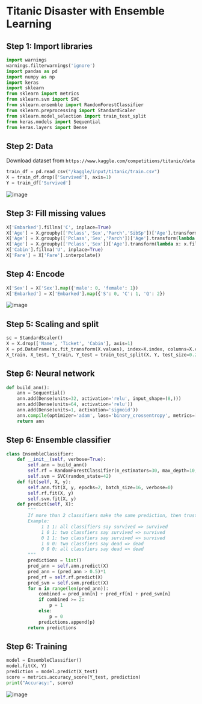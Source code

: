 # Titanic Disaster with Ensemble Learning



## Step 1: Import libraries
```python
import warnings
warnings.filterwarnings('ignore')
import pandas as pd
import numpy as np
import keras
import sklearn
from sklearn import metrics
from sklearn.svm import SVC
from sklearn.ensemble import RandomForestClassifier
from sklearn.preprocessing import StandardScaler
from sklearn.model_selection import train_test_split
from keras.models import Sequential
from keras.layers import Dense
```

## Step 2: Data

Download dataset from `https://www.kaggle.com/competitions/titanic/data`

```python
train_df = pd.read_csv("/kaggle/input/titanic/train.csv")
X = train_df.drop(['Survived'], axis=1)
Y = train_df['Survived']
```

![image](https://github.com/hughiephan/DPL/assets/16631121/6f4c6fcb-5cce-4740-9556-573678446770)

## Step 3: Fill missing values
```python
X['Embarked'].fillna('C', inplace=True)
X['Age'] = X.groupby(['Pclass','Sex','Parch','SibSp'])['Age'].transform(lambda x: x.fillna(x.mean()))
X['Age'] = X.groupby(['Pclass','Sex','Parch'])['Age'].transform(lambda x: x.fillna(x.mean()))
X['Age'] = X.groupby(['Pclass','Sex'])['Age'].transform(lambda x: x.fillna(x.mean()))
X['Cabin'].fillna('U', inplace=True)
X['Fare'] = X['Fare'].interpolate()
```

## Step 4: Encode
```python
X['Sex'] = X['Sex'].map({'male': 0, 'female': 1})
X['Embarked'] = X['Embarked'].map({'S': 0, 'C': 1, 'Q': 2})
```

![image](https://github.com/hughiephan/DPL/assets/16631121/c12e7039-4341-4454-ae64-53bedf75e57c)

## Step 5: Scaling and split
```python
sc = StandardScaler()
X = X.drop(['Name', 'Ticket', 'Cabin'], axis=1)
X = pd.DataFrame(sc.fit_transform(X.values), index=X.index, columns=X.columns)
X_train, X_test, Y_train, Y_test = train_test_split(X, Y, test_size=0.2, random_state=42)
```

## Step 6: Neural network
```python
def build_ann():
    ann = Sequential()
    ann.add(Dense(units=32, activation='relu', input_shape=(8,)))
    ann.add(Dense(units=64, activation='relu'))
    ann.add(Dense(units=1, activation='sigmoid'))
    ann.compile(optimizer='adam', loss='binary_crossentropy', metrics=['accuracy'])
    return ann
```

## Step 6: Ensemble classifier
```python
class EnsembleClassifier:
    def __init__(self, verbose=True):
        self.ann = build_ann()
        self.rf = RandomForestClassifier(n_estimators=30, max_depth=10, random_state=42)
        self.svm = SVC(random_state=42)
    def fit(self, X, y):
        self.ann.fit(X, y, epochs=2, batch_size=16, verbose=0)
        self.rf.fit(X, y)
        self.svm.fit(X, y)
    def predict(self, X):
        """
        If more than 2 classifiers make the same prediction, then trust that prediction. With: 0 is survived, 1 is dead
        Example:
             1 1 1: all classifiers say survived => survived
             1 0 1: two classfiers say survived => survived
             0 1 1: two classfiers say survived => survived
             1 0 0: two classfiers say dead => dead
             0 0 0: all classfiers say dead => dead
        """
        predictions = list()
        pred_ann = self.ann.predict(X)
        pred_ann = (pred_ann > 0.5)*1
        pred_rf = self.rf.predict(X)
        pred_svm = self.svm.predict(X)
        for n in range(len(pred_ann)):
            combined = pred_ann[n] + pred_rf[n] + pred_svm[n] 
            if combined >= 2: 
                p = 1
            else:
                p = 0
            predictions.append(p)
        return predictions
```

## Step 6: Training
```python
model = EnsembleClassifier()
model.fit(X, Y)
prediction = model.predict(X_test)
score = metrics.accuracy_score(Y_test, prediction)
print("Accuracy:", score)
```

![image](https://github.com/hughiephan/DPL/assets/16631121/020abd22-fcf7-43cc-bc5f-02ed1d6015af)
